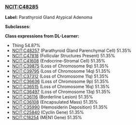 
### [NCIT:C48285](http://purl.obolibrary.org/obo/NCIT_C48285)
**Label:** Parathyroid Gland Atypical Adenoma

**Subclasses:** 

**Class expressions from DL-Learner:**

- Thing 54.87%
- [NCIT:C48257](http://purl.obolibrary.org/obo/NCIT_C48257) (Parathyroid Gland Parenchymal Cell) 51.35%
- [NCIT:C47818](http://purl.obolibrary.org/obo/NCIT_C47818) (Follicular Structures Present) 51.35%
- [NCIT:C41608](http://purl.obolibrary.org/obo/NCIT_C41608) (Endocrine-Stromal Cell) 51.35%
- [NCIT:C39875](http://purl.obolibrary.org/obo/NCIT_C39875) (Loss of Chromosome 9q) 51.35%
- [NCIT:C39795](http://purl.obolibrary.org/obo/NCIT_C39795) (Loss of Chromosome 14q) 51.35%
- [NCIT:C37312](http://purl.obolibrary.org/obo/NCIT_C37312) (Loss of Chromosome 11q) 51.35%
- [NCIT:C36636](http://purl.obolibrary.org/obo/NCIT_C36636) (Loss of Chromosome 9p) 51.35%
- [NCIT:C36515](http://purl.obolibrary.org/obo/NCIT_C36515) (Loss of Chromosome 16q) 51.35%
- [NCIT:C36497](http://purl.obolibrary.org/obo/NCIT_C36497) (Loss of Chromosome 13q) 51.35%
- [NCIT:C36116](http://purl.obolibrary.org/obo/NCIT_C36116) (Borderline Lesion) 51.35%
- [NCIT:C36108](http://purl.obolibrary.org/obo/NCIT_C36108) (Encapsulated Mass) 51.35%
- [NCIT:C35990](http://purl.obolibrary.org/obo/NCIT_C35990) (Hemosiderin Deposition) 51.35%
- [NCIT:C25840](http://purl.obolibrary.org/obo/NCIT_C25840) (Cyclin Gene) 51.35%
- [NCIT:C18254](http://purl.obolibrary.org/obo/NCIT_C18254) (MEN1 Gene) 51.35%


